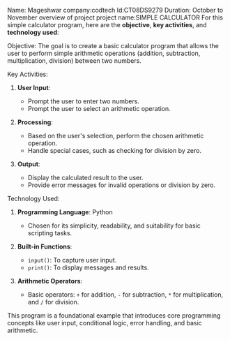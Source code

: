 Name: Mageshwar 
company:codtech
Id:CT08DS9279
Duration: October to November 
overview of project 
project name:SIMPLE CALCULATOR
     For this simple calculator program, here are the **objective**, **key activities**, and **technology used**:

Objective:
The goal is to create a basic calculator program that allows the user to perform simple arithmetic operations (addition, subtraction, multiplication, division) between two numbers.

 Key Activities:
1. **User Input**: 
   - Prompt the user to enter two numbers.
   - Prompt the user to select an arithmetic operation.
   
2. **Processing**:
   - Based on the user's selection, perform the chosen arithmetic operation.
   - Handle special cases, such as checking for division by zero.

3. **Output**:
   - Display the calculated result to the user.
   - Provide error messages for invalid operations or division by zero.

 Technology Used:
1. **Programming Language**: Python
   - Chosen for its simplicity, readability, and suitability for basic scripting tasks.
   
2. **Built-in Functions**:
   - `input()`: To capture user input.
   - `print()`: To display messages and results.

3. **Arithmetic Operators**:
   - Basic operators: `+` for addition, `-` for subtraction, `*` for multiplication, and `/` for division.

This program is a foundational example that introduces core programming concepts like user input, conditional logic, error handling, and basic arithmetic.
